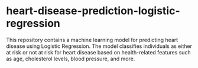 # heart-disease-prediction-logistic-regression
This repository contains a machine learning model for predicting heart disease using Logistic Regression. The model classifies individuals as either at risk or not at risk for heart disease based on health-related features such as age, cholesterol levels, blood pressure, and more. 
